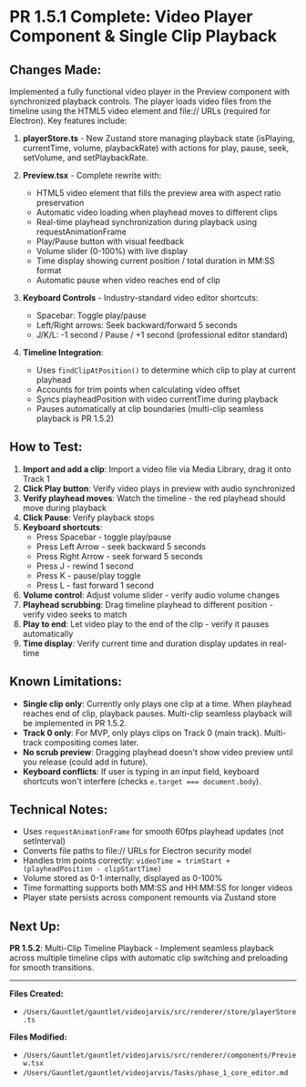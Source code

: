 # PR 1.5.1 Complete: Video Player Component & Single Clip Playback

## Changes Made:

Implemented a fully functional video player in the Preview component with synchronized playback controls. The player loads video files from the timeline using the HTML5 video element and file:// URLs (required for Electron). Key features include:

1. **playerStore.ts** - New Zustand store managing playback state (isPlaying, currentTime, volume, playbackRate) with actions for play, pause, seek, setVolume, and setPlaybackRate.

2. **Preview.tsx** - Complete rewrite with:
   - HTML5 video element that fills the preview area with aspect ratio preservation
   - Automatic video loading when playhead moves to different clips
   - Real-time playhead synchronization during playback using requestAnimationFrame
   - Play/Pause button with visual feedback
   - Volume slider (0-100%) with live display
   - Time display showing current position / total duration in MM:SS format
   - Automatic pause when video reaches end of clip

3. **Keyboard Controls** - Industry-standard video editor shortcuts:
   - Spacebar: Toggle play/pause
   - Left/Right arrows: Seek backward/forward 5 seconds
   - J/K/L: -1 second / Pause / +1 second (professional editor standard)

4. **Timeline Integration**:
   - Uses `findClipAtPosition()` to determine which clip to play at current playhead
   - Accounts for trim points when calculating video offset
   - Syncs playheadPosition with video currentTime during playback
   - Pauses automatically at clip boundaries (multi-clip seamless playback is PR 1.5.2)

## How to Test:

1. **Import and add a clip**: Import a video file via Media Library, drag it onto Track 1
2. **Click Play button**: Verify video plays in preview with audio synchronized
3. **Verify playhead moves**: Watch the timeline - the red playhead should move during playback
4. **Click Pause**: Verify playback stops
5. **Keyboard shortcuts**:
   - Press Spacebar - toggle play/pause
   - Press Left Arrow - seek backward 5 seconds
   - Press Right Arrow - seek forward 5 seconds
   - Press J - rewind 1 second
   - Press K - pause/play toggle
   - Press L - fast forward 1 second
6. **Volume control**: Adjust volume slider - verify audio volume changes
7. **Playhead scrubbing**: Drag timeline playhead to different position - verify video seeks to match
8. **Play to end**: Let video play to the end of the clip - verify it pauses automatically
9. **Time display**: Verify current time and duration display updates in real-time

## Known Limitations:

- **Single clip only**: Currently only plays one clip at a time. When playhead reaches end of clip, playback pauses. Multi-clip seamless playback will be implemented in PR 1.5.2.
- **Track 0 only**: For MVP, only plays clips on Track 0 (main track). Multi-track compositing comes later.
- **No scrub preview**: Dragging playhead doesn't show video preview until you release (could add in future).
- **Keyboard conflicts**: If user is typing in an input field, keyboard shortcuts won't interfere (checks `e.target === document.body`).

## Technical Notes:

- Uses `requestAnimationFrame` for smooth 60fps playhead updates (not setInterval)
- Converts file paths to file:// URLs for Electron security model
- Handles trim points correctly: `videoTime = trimStart + (playheadPosition - clipStartTime)`
- Volume stored as 0-1 internally, displayed as 0-100%
- Time formatting supports both MM:SS and HH:MM:SS for longer videos
- Player state persists across component remounts via Zustand store

## Next Up:

**PR 1.5.2**: Multi-Clip Timeline Playback - Implement seamless playback across multiple timeline clips with automatic clip switching and preloading for smooth transitions.

---

**Files Created:**
- `/Users/Gauntlet/gauntlet/videojarvis/src/renderer/store/playerStore.ts`

**Files Modified:**
- `/Users/Gauntlet/gauntlet/videojarvis/src/renderer/components/Preview.tsx`
- `/Users/Gauntlet/gauntlet/videojarvis/Tasks/phase_1_core_editor.md`
